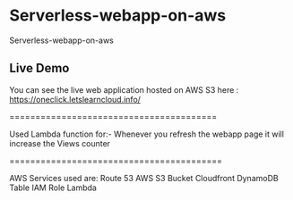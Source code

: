 # Serverless-webapp-on-aws
Serverless-webapp-on-aws

## Live Demo

You can see the live web application hosted on AWS S3 here : https://oneclick.letslearncloud.info/

========================================

Used Lambda function for:- Whenever you refresh the webapp page it will increase the Views counter

=========================================

AWS Services used are:
Route 53
AWS S3 Bucket
Cloudfront
DynamoDB Table
IAM Role
Lambda
